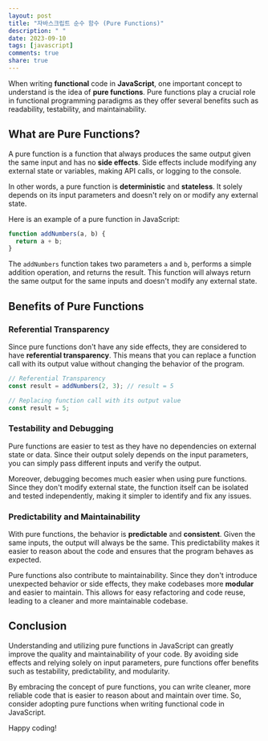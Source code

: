 ```yaml
---
layout: post
title: "자바스크립트 순수 함수 (Pure Functions)"
description: " "
date: 2023-09-10
tags: [javascript]
comments: true
share: true
---
```


When writing **functional** code in **JavaScript**, one important concept to understand is the idea of **pure functions**. Pure functions play a crucial role in functional programming paradigms as they offer several benefits such as readability, testability, and maintainability.

## What are Pure Functions?

A pure function is a function that always produces the same output given the same input and has no **side effects**. Side effects include modifying any external state or variables, making API calls, or logging to the console.

In other words, a pure function is **deterministic** and **stateless**. It solely depends on its input parameters and doesn't rely on or modify any external state.

Here is an example of a pure function in JavaScript:

```javascript
function addNumbers(a, b) {
  return a + b;
}
```

The `addNumbers` function takes two parameters `a` and `b`, performs a simple addition operation, and returns the result. This function will always return the same output for the same inputs and doesn't modify any external state.

## Benefits of Pure Functions

### Referential Transparency

Since pure functions don't have any side effects, they are considered to have **referential transparency**. This means that you can replace a function call with its output value without changing the behavior of the program.

```javascript
// Referential Transparency
const result = addNumbers(2, 3); // result = 5

// Replacing function call with its output value
const result = 5;
```

### Testability and Debugging

Pure functions are easier to test as they have no dependencies on external state or data. Since their output solely depends on the input parameters, you can simply pass different inputs and verify the output.

Moreover, debugging becomes much easier when using pure functions. Since they don't modify external state, the function itself can be isolated and tested independently, making it simpler to identify and fix any issues.

### Predictability and Maintainability

With pure functions, the behavior is **predictable** and **consistent**. Given the same inputs, the output will always be the same. This predictability makes it easier to reason about the code and ensures that the program behaves as expected.

Pure functions also contribute to maintainability. Since they don't introduce unexpected behavior or side effects, they make codebases more **modular** and easier to maintain. This allows for easy refactoring and code reuse, leading to a cleaner and more maintainable codebase.

## Conclusion

Understanding and utilizing pure functions in JavaScript can greatly improve the quality and maintainability of your code. By avoiding side effects and relying solely on input parameters, pure functions offer benefits such as testability, predictability, and modularity.

By embracing the concept of pure functions, you can write cleaner, more reliable code that is easier to reason about and maintain over time. So, consider adopting pure functions when writing functional code in JavaScript.

Happy coding!